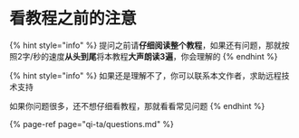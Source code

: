 # 看教程之前的注意

{% hint style="info" %}
提问之前请**仔细阅读整个教程**，如果还有问题，那就按照2字/秒的速度**从头到尾**将本教程**大声朗读3遍**，你会理解的
{% endhint %}

{% hint style="info" %}
如果还是理解不了，你可以联系本文作者，求助远程技术支持

如果你问题很多，还不想仔细看教程，那就看看常见问题
{% endhint %}

{% page-ref page="qi-ta/questions.md" %}

